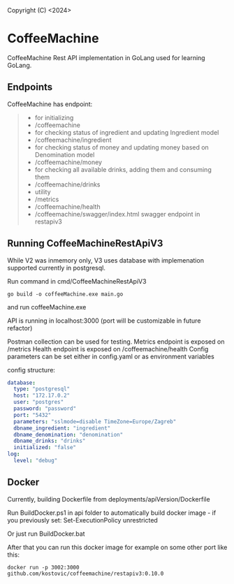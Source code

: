 <CoffeeMachine PoC software in golang>
Copyright (C) <2024>  <Krešimir Ostović>

# CoffeeMachine
CoffeeMachine Rest API implementation in GoLang used for learning GoLang.

## Endpoints
CoffeeMachine has endpoint:
>
> - for initializing
>  - /coffeemachine
> - for checking status of ingredient and updating Ingredient model
>  - /coffeemachine/ingredient
> - for checking status of money and updating money based on Denomination model
>  - /coffeemachine/money
> - for checking all available drinks, adding them and consuming them
>  - /coffeemachine/drinks
> - utility
>  - /metrics
>  - /coffeemachine/health
> -  /coffeemachine/swagger/index.html swagger endpoint in restapiv3

## Running CoffeeMachineRestApiV3

While V2 was inmemory only, V3 uses database with implemenation supported currently in postgresql.

Run command in cmd/CoffeeMachineRestApiV3
```
go build -o coffeeMachine.exe main.go
```
and run coffeeMachine.exe

API is running in localhost:3000 
(port will be customizable in future refactor)

Postman collection can be used for testing.
Metrics endpoint is exposed on /metrics 
Health endpoint is exposed on /coffeemachine/health
Config parameters can be set either in config.yaml or as environment variables

config structure:
```yaml
database:
  type: "postgresql"
  host: "172.17.0.2"
  user: "postgres"
  password: "password"
  port: "5432"
  parameters: "sslmode=disable TimeZone=Europe/Zagreb"
  dbname_ingredient: "ingredient"
  dbname_denomination: "denomination"
  dbname_drinks: "drinks"
  initialized: "false"
log:
  level: "debug"
```
## Docker

Currently, building Dockerfile from deployments/apiVersion/Dockerfile

Run BuildDocker.ps1 in api folder to automatically build docker image - if you previously set: Set-ExecutionPolicy unrestricted

Or just run BuildDocker.bat

After that you can run this docker image for example on some other port like this:
```
docker run -p 3002:3000 github.com/kostovic/coffeemachine/restapiv3:0.10.0
```
